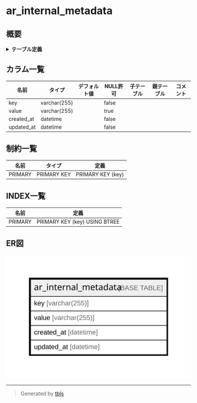 # ar_internal_metadata

## 概要

<details>
<summary><strong>テーブル定義</strong></summary>

```sql
CREATE TABLE `ar_internal_metadata` (
  `key` varchar(255) NOT NULL,
  `value` varchar(255) DEFAULT NULL,
  `created_at` datetime NOT NULL,
  `updated_at` datetime NOT NULL,
  PRIMARY KEY (`key`)
) ENGINE=InnoDB DEFAULT CHARSET=utf8
```

</details>

## カラム一覧

| 名前         | タイプ          | デフォルト値       | NULL許可   | 子テーブル      | 親テーブル      | コメント     |
| ---------- | ------------ | ------------ | -------- | ---------- | ---------- | -------- |
| key        | varchar(255) |              | false    |            |            |          |
| value      | varchar(255) |              | true     |            |            |          |
| created_at | datetime     |              | false    |            |            |          |
| updated_at | datetime     |              | false    |            |            |          |

## 制約一覧

| 名前      | タイプ         | 定義                |
| ------- | ----------- | ----------------- |
| PRIMARY | PRIMARY KEY | PRIMARY KEY (key) |

## INDEX一覧

| 名前      | 定義                            |
| ------- | ----------------------------- |
| PRIMARY | PRIMARY KEY (key) USING BTREE |

## ER図

![er](ar_internal_metadata.svg)

---

> Generated by [tbls](https://github.com/k1LoW/tbls)
